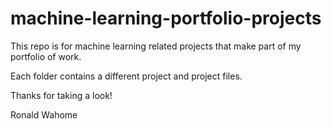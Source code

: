 # machine-learning-portfolio-projects

This repo is for machine learning related projects that make part of my portfolio of work. 

Each folder contains a different project and project files.

Thanks for taking a look!

Ronald Wahome
